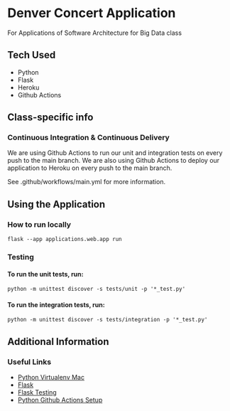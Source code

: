 # Denver Concert Application
For Applications of Software Architecture for Big Data class

## Tech Used
- Python
- Flask
- Heroku
- Github Actions

## Class-specific info

### Continuous Integration & Continuous Delivery
We are using Github Actions to run our unit and integration tests on every push to the main branch. We are also using Github Actions to deploy our application to Heroku on every push to the main branch.

See .github/workflows/main.yml for more information.

## Using the Application
### How to run locally
`flask --app applications.web.app run`

### Testing
#### To run the unit tests, run:
`python -m unittest discover -s tests/unit -p '*_test.py'`
#### To run the integration tests, run:
`python -m unittest discover -s tests/integration -p '*_test.py'`

## Additional Information
### Useful Links
- [Python Virtualenv Mac](https://gist.github.com/pandafulmanda/730a9355e088a9970b18275cb9eadef3)
- [Flask](https://flask.palletsprojects.com/en/2.3.x/)
- [Flask Testing](https://flask.palletsprojects.com/en/3.0.x/testing/)
- [Python Github Actions Setup](https://docs.github.com/en/actions/automating-builds-and-tests/building-and-testing-python)